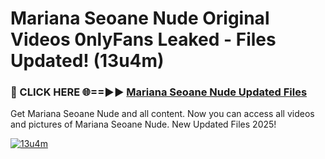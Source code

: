 # Mariana Seoane Nude Original Videos 0nlyFans Leaked - Files Updated! (13u4m)

<h3>🔴 CLICK HERE 🌐==►► <a href="https://tinyurl.com/52m3yx9h" rel="nofollow">Mariana Seoane Nude Updated Files</a></h3>

Get Mariana Seoane Nude and all content. Now you can access all videos and pictures of Mariana Seoane Nude. New Updated Files 2025!

[![13u4m](https://i.imgur.com/TnHtlc8.gif)](https://tinyurl.com/52m3yx9h)
